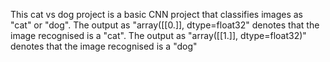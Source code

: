 This cat vs dog project is a basic CNN project that classifies images as "cat" or "dog". 
The output as "array([[0.]], dtype=float32" denotes that the image recognised is a "cat".
The output as "array([[1.]], dtype=float32)" denotes that the image recognised is a "dog"
